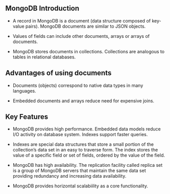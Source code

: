## MongoDB Introduction

- A record in MongoDB is a document (data structure composed of key-value pairs). MongoDB documents are similar to JSON objects.

- Values of fields can include other documents, arrays or arrays of documents.

- MongoDB stores documents in collections. Collections are analogous to tables in relational databases.

## Advantages of using documents

- Documents (objects) correspond to native data types in many languages.

- Embedded documents and arrays reduce need for expensive joins.

## Key Features

- MongoDB provides high performance. Embedded data models reduce I/O activity on database system. Indexes support faster queries.

- Indexes are special data structures that store a small portion of the collection’s data set in an easy to traverse form. The index stores the value of a specific field or set of fields, ordered by the value of the field.

- MongoDB has high availability. The replication facility called replica set is a group of MongoDB servers that maintain the same data set providing redundancy and increasing data availability.

- MongoDB provides horizontal scalabiility as a core functionality.